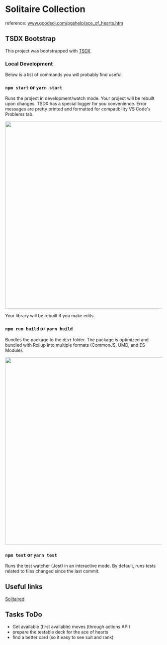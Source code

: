 # Solitaire Collection

reference: www.goodsol.com/pgshelp/ace_of_hearts.htm

## TSDX Bootstrap

This project was bootstrapped with [TSDX](https://github.com/jaredpalmer/tsdx).

### Local Development

Below is a list of commands you will probably find useful.

### `npm start` or `yarn start`

Runs the project in development/watch mode. Your project will be rebuilt upon changes. TSDX has a special logger for you convenience. Error messages are pretty printed and formatted for compatibility VS Code's Problems tab.

<img src="https://user-images.githubusercontent.com/4060187/52168303-574d3a00-26f6-11e9-9f3b-71dbec9ebfcb.gif" width="600" />

Your library will be rebuilt if you make edits.

### `npm run build` or `yarn build`

Bundles the package to the `dist` folder.
The package is optimized and bundled with Rollup into multiple formats (CommonJS, UMD, and ES Module).

<img src="https://user-images.githubusercontent.com/4060187/52168322-a98e5b00-26f6-11e9-8cf6-222d716b75ef.gif" width="600" />

### `npm test` or `yarn test`

Runs the test watcher (Jest) in an interactive mode.
By default, runs tests related to files changed since the last commit.

## Useful links

[Solitaired](https://solitaired.com)

## Tasks ToDo

- Get available (first available) moves (through actions API)
- prepare the testable deck for the ace of hearts
- find a better card (so it easy to see suit and rank)
